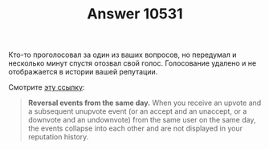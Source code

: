 ﻿---
title: "Answer 10531"
se.owner.user_id: 223536
se.owner.display_name: "Glorfindel"
se.owner.link: "https://ru.meta.stackoverflow.com/users/223536/glorfindel"
se.answer_id: 10531
se.question_id: 10530
se.post_type: answer
se.score: 5
se.is_accepted: True
---
<p>Кто-то проголосовал за один из ваших вопросов, но передумал и несколько минут спустя отозвал свой голос. Голосование удалено и не отображается в истории вашей репутации.</p>
<p>Смотрите <a href="https://meta.stackexchange.com/a/139615/295232">эту ссылку</a>:</p>
<blockquote>
<p><strong>Reversal events from the same day.</strong> When you receive an upvote and a subsequent unupvote event (or an accept and an unaccept, or a downvote and an undownvote) from the same user on the same day, the events collapse into each other and are not displayed in your reputation history.</p>
</blockquote>
